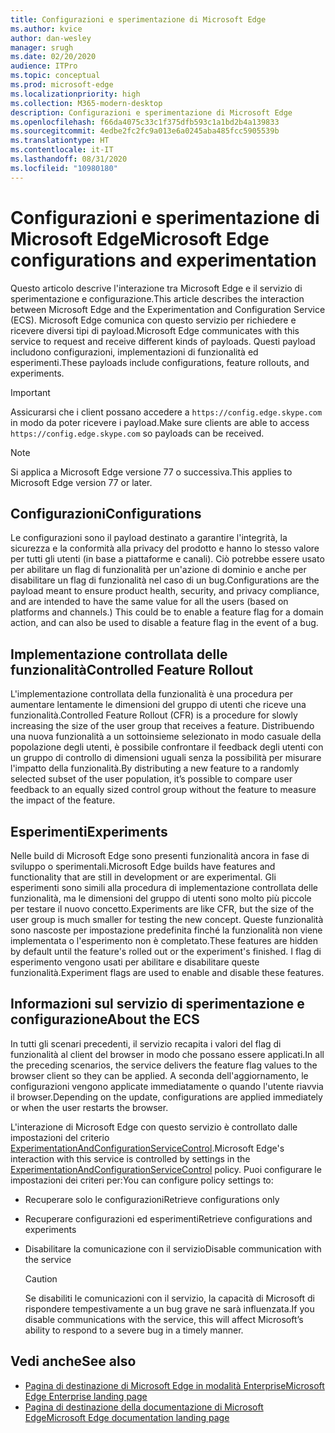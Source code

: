 ```yaml
---
title: Configurazioni e sperimentazione di Microsoft Edge
ms.author: kvice
author: dan-wesley
manager: srugh
ms.date: 02/20/2020
audience: ITPro
ms.topic: conceptual
ms.prod: microsoft-edge
ms.localizationpriority: high
ms.collection: M365-modern-desktop
description: Configurazioni e sperimentazione di Microsoft Edge
ms.openlocfilehash: f66da4075c33c1f375dfb593c1a1bd2b4a139833
ms.sourcegitcommit: 4edbe2fc2fc9a013e6a0245aba485fcc5905539b
ms.translationtype: HT
ms.contentlocale: it-IT
ms.lasthandoff: 08/31/2020
ms.locfileid: "10980180"
---
```

# <span data-ttu-id="8145b-103">Configurazioni e sperimentazione di Microsoft Edge</span><span class="sxs-lookup"><span data-stu-id="8145b-103">Microsoft Edge configurations and experimentation</span></span>

<span data-ttu-id="8145b-104">Questo articolo descrive l'interazione tra Microsoft Edge e il servizio di sperimentazione e configurazione.</span><span class="sxs-lookup"><span data-stu-id="8145b-104">This article describes the interaction between Microsoft Edge and the Experimentation and Configuration Service (ECS).</span></span> <span data-ttu-id="8145b-105">Microsoft Edge comunica con questo servizio per richiedere e ricevere diversi tipi di payload.</span><span class="sxs-lookup"><span data-stu-id="8145b-105">Microsoft Edge communicates with this service to request and receive different kinds of payloads.</span></span> <span data-ttu-id="8145b-106">Questi payload includono configurazioni, implementazioni di funzionalità ed esperimenti.</span><span class="sxs-lookup"><span data-stu-id="8145b-106">These payloads include configurations, feature rollouts, and experiments.</span></span>

> [!IMPORTANT]
> <span data-ttu-id="8145b-107">Assicurarsi che i client possano accedere a `https://config.edge.skype.com` in modo da poter ricevere i payload.</span><span class="sxs-lookup"><span data-stu-id="8145b-107">Make sure clients are able to access `https://config.edge.skype.com` so payloads can be received.</span></span>

> [!NOTE]
> <span data-ttu-id="8145b-108">Si applica a Microsoft Edge versione 77 o successiva.</span><span class="sxs-lookup"><span data-stu-id="8145b-108">This applies to Microsoft Edge version 77 or later.</span></span>

## <span data-ttu-id="8145b-109">Configurazioni</span><span class="sxs-lookup"><span data-stu-id="8145b-109">Configurations</span></span>

<span data-ttu-id="8145b-110">Le configurazioni sono il payload destinato a garantire l'integrità, la sicurezza e la conformità alla privacy del prodotto e hanno lo stesso valore per tutti gli utenti (in base a piattaforme e canali). Ciò potrebbe essere usato per abilitare un flag di funzionalità per un'azione di dominio e anche per disabilitare un flag di funzionalità nel caso di un bug.</span><span class="sxs-lookup"><span data-stu-id="8145b-110">Configurations are the payload meant to ensure product health, security, and privacy compliance, and are intended to have the same value for all the users (based on platforms and channels.) This could be to enable a feature flag for a domain action, and can also be used to disable a feature flag in the event of a bug.</span></span>

## <span data-ttu-id="8145b-111">Implementazione controllata delle funzionalità</span><span class="sxs-lookup"><span data-stu-id="8145b-111">Controlled Feature Rollout</span></span>

<span data-ttu-id="8145b-112">L'implementazione controllata della funzionalità è una procedura per aumentare lentamente le dimensioni del gruppo di utenti che riceve una funzionalità.</span><span class="sxs-lookup"><span data-stu-id="8145b-112">Controlled Feature Rollout (CFR) is a procedure for slowly increasing the size of the user group that receives a feature.</span></span> <span data-ttu-id="8145b-113">Distribuendo una nuova funzionalità a un sottoinsieme selezionato in modo casuale della popolazione degli utenti, è possibile confrontare il feedback degli utenti con un gruppo di controllo di dimensioni uguali senza la possibilità per misurare l'impatto della funzionalità.</span><span class="sxs-lookup"><span data-stu-id="8145b-113">By distributing a new feature to a randomly selected subset of the user population, it’s possible to compare user feedback to an equally sized control group without the feature to measure the impact of the feature.</span></span>

## <span data-ttu-id="8145b-114">Esperimenti</span><span class="sxs-lookup"><span data-stu-id="8145b-114">Experiments</span></span>

<span data-ttu-id="8145b-115">Nelle build di Microsoft Edge sono presenti funzionalità ancora in fase di sviluppo o sperimentali.</span><span class="sxs-lookup"><span data-stu-id="8145b-115">Microsoft Edge builds have features and functionality that are still in development or are experimental.</span></span> <span data-ttu-id="8145b-116">Gli esperimenti sono simili alla procedura di implementazione controllata delle funzionalità, ma le dimensioni del gruppo di utenti sono molto più piccole per testare il nuovo concetto.</span><span class="sxs-lookup"><span data-stu-id="8145b-116">Experiments are like CFR, but the size of the user group is much smaller for testing the new concept.</span></span> <span data-ttu-id="8145b-117">Queste funzionalità sono nascoste per impostazione predefinita finché la funzionalità non viene implementata o l'esperimento non è completato.</span><span class="sxs-lookup"><span data-stu-id="8145b-117">These features are hidden by default until the feature's rolled out or the experiment's finished.</span></span> <span data-ttu-id="8145b-118">I flag di esperimento vengono usati per abilitare e disabilitare queste funzionalità.</span><span class="sxs-lookup"><span data-stu-id="8145b-118">Experiment flags are used to enable and disable these features.</span></span>

## <span data-ttu-id="8145b-119">Informazioni sul servizio di sperimentazione e configurazione</span><span class="sxs-lookup"><span data-stu-id="8145b-119">About the ECS</span></span>

<span data-ttu-id="8145b-120">In tutti gli scenari precedenti, il servizio recapita i valori del flag di funzionalità al client del browser in modo che possano essere applicati.</span><span class="sxs-lookup"><span data-stu-id="8145b-120">In all the preceding scenarios, the service delivers the feature flag values to the browser client so they can be applied.</span></span> <span data-ttu-id="8145b-121">A seconda dell'aggiornamento, le configurazioni vengono applicate immediatamente o quando l'utente riavvia il browser.</span><span class="sxs-lookup"><span data-stu-id="8145b-121">Depending on the update, configurations are applied immediately or when the user restarts the browser.</span></span>

<span data-ttu-id="8145b-122">L'interazione di Microsoft Edge con questo servizio è controllato dalle impostazioni del criterio [ExperimentationAndConfigurationServiceControl](https://docs.microsoft.com/DeployEdge/microsoft-edge-policies#experimentationandconfigurationservicecontrol).</span><span class="sxs-lookup"><span data-stu-id="8145b-122">Microsoft Edge's interaction with this service is controlled by settings in the [ExperimentationAndConfigurationServiceControl](https://docs.microsoft.com/DeployEdge/microsoft-edge-policies#experimentationandconfigurationservicecontrol) policy.</span></span> <span data-ttu-id="8145b-123">Puoi configurare le impostazioni dei criteri per:</span><span class="sxs-lookup"><span data-stu-id="8145b-123">You can configure policy settings to:</span></span>

- <span data-ttu-id="8145b-124">Recuperare solo le configurazioni</span><span class="sxs-lookup"><span data-stu-id="8145b-124">Retrieve configurations only</span></span>
- <span data-ttu-id="8145b-125">Recuperare configurazioni ed esperimenti</span><span class="sxs-lookup"><span data-stu-id="8145b-125">Retrieve configurations and experiments</span></span>
- <span data-ttu-id="8145b-126">Disabilitare la comunicazione con il servizio</span><span class="sxs-lookup"><span data-stu-id="8145b-126">Disable communication with the service</span></span>

  > [!CAUTION]
  > <span data-ttu-id="8145b-127">Se disabiliti le comunicazioni con il servizio, la capacità di Microsoft di rispondere tempestivamente a un bug grave ne sarà influenzata.</span><span class="sxs-lookup"><span data-stu-id="8145b-127">If you disable communications with the service, this will affect Microsoft’s ability to respond to a severe bug in a timely manner.</span></span>

## <span data-ttu-id="8145b-128">Vedi anche</span><span class="sxs-lookup"><span data-stu-id="8145b-128">See also</span></span>

- [<span data-ttu-id="8145b-129">Pagina di destinazione di Microsoft Edge in modalità Enterprise</span><span class="sxs-lookup"><span data-stu-id="8145b-129">Microsoft Edge Enterprise landing page</span></span>](https://www.microsoftedgeinsider.com/enterprise)
- [<span data-ttu-id="8145b-130">Pagina di destinazione della documentazione di Microsoft Edge</span><span class="sxs-lookup"><span data-stu-id="8145b-130">Microsoft Edge documentation landing page</span></span>](https://docs.microsoft.com/DeployEdge/)
